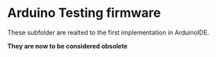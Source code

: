 # Arduino Testing firmware

These subfolder are realted to the first implementation in ArduinoIDE.

**They are now to be considered obsolete**
